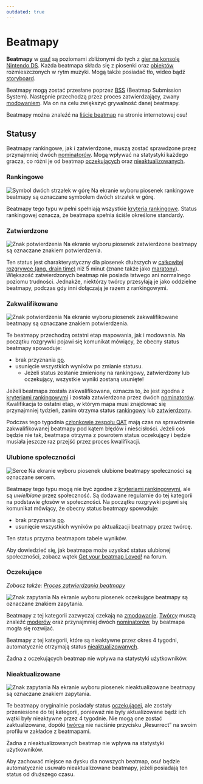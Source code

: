 ```yaml
---
outdated: true
---
```


# Beatmapy

**Beatmapy** w [osu!](/wiki/osu!_glossary) są poziomami zbliżonymi do tych z [gier na konsolę Nintendo DS](/wiki/iNiS_games). Każda beatmapa składa się z piosenki oraz [obiektów](/wiki/hit_objects) rozmieszczonych w rytm muzyki. Mogą także posiadać tło, wideo bądź [storyboard](/wiki/storyboard).

Beatmapy mogą zostać przesłane poprzez [BSS](/wiki/BSS) (Beatmap Submission System). Następnie przechodzą przez proces zatwierdzający, zwany [modowaniem](/wiki/modding). Ma on na celu zwiększyć grywalność danej beatmapy.

Beatmapy można znaleźć na [liście beatmap](https://osu.ppy.sh/beatmapsets) na stronie internetowej osu!

## Statusy

Beatmapy rankingowe, jak i zatwierdzone, muszą zostać sprawdzone przez przynajmniej dwóch [nominatorów](/wiki/Beatmap_Nominators). Mogą wpływać na statystyki każdego gracza, co różni je od beatmap [oczekujących](#oczekujące) oraz [nieaktualizowanych](#nieaktualizowane).

### Rankingowe

![Symbol dwóch strzałek w górę](/wiki/shared/status/ranked.png) Na ekranie wyboru piosenek rankingowe beatmapy są oznaczane symbolem dwóch strzałek w górę.

Beatmapy tego typu w pełni spełniają wszystkie [kryteria rankingowe](/wiki/Ranking_Criteria). Status rankingowej oznacza, że beatmapa spełnia ściśle określone standardy.

### Zatwierdzone

![Znak potwierdzenia](/wiki/shared/status/approved.png) Na ekranie wyboru piosenek zatwierdzone beatmapy są oznaczane znakiem potwierdzenia.

Ten status jest charakterystyczny dla piosenek dłuższych w [całkowitej rozgrywce (ang. drain time)](/wiki/Drain_Time) niż 5 minut (znane także jako [maratony](/wiki/marathon)). Większość zatwierdzonych beatmap nie posiada łatwego ani normalnego poziomu trudności. Jednakże, niektórzy twórcy przesyłają je jako oddzielne beatmapy, podczas gdy inni dołączają je razem z rankingowymi.

### Zakwalifikowane

![Znak potwierdzenia](/wiki/shared/status/qualified.png) Na ekranie wyboru piosenek zakwalifikowane beatmapy są oznaczane znakiem potwierdzenia.

Te beatmapy przechodzą ostatni etap mapowania, jak i modowania. Na początku rozgrywki pojawi się komunikat mówiący, że obecny status beatmapy spowoduje:

- brak przyznania [pp](/wiki/pp).
- usunięcie wszystkich wyników po zmianie statusu.
  - Jeżeli status zostanie zmieniony na rankingowy, zatwierdzony lub oczekujący, wszystkie wyniki zostaną usunięte!

Jeżeli beatmapa została zakwalifikowana, oznacza to, że jest zgodna z [kryteriami rankingowymi](/wiki/ranking_criteria) i została zatwierdzona przez dwóch [nominatorów](/wiki/Beatmap_Nominators). Kwalifikacja to ostatni etap, w którym mapa musi znajdować się przynajmniej tydzień, zanim otrzyma status [rankingowy](#ranked) lub [zatwierdzony](#approved).

Podczas tego tygodnia [członkowie zespołu QAT](/wiki/QAT) mają czas na sprawdzenie zakwalifikowanej beatmapy pod kątem błędów i nieścisłości. Jeżeli coś będzie nie tak, beatmapa otrzyma z powrotem status oczekujący i będzie musiała jeszcze raz przejść przez proces kwalifikacji.

### Ulubione społeczności

![Serce](/wiki/shared/status/loved.png) Na ekranie wyboru piosenek ulubione beatmapy społeczności są oznaczane sercem.

Beatmapy tego typu mogą nie być zgodne z [kryteriami rankingowymi](/wiki/Ranking_Criteria), ale są *uwielbiane* przez społeczność. Są dodawane regularnie do tej kategorii na podstawie głosów w społeczności. Na początku rozgrywki pojawi się komunikat mówiący, że obecny status beatmapy spowoduje:

- brak przyznania [pp](/wiki/Performance_Points).
- usunięcie wszystkich wyników po aktualizacji beatmapy przez twórcę.

Ten status przyzna beatmapom tabele wyników.

Aby dowiedzieć się, jak beatmapa może uzyskać status ulubionej społeczności, zobacz wątek [Get your beatmap Loved!](https://osu.ppy.sh/community/forums/topics/549835) na forum.

### Oczekujące

*Zobacz także: [Proces zatwierdzania beatmapy](/wiki/Beatmap_ranking_procedure)*

![Znak zapytania](/wiki/shared/status/pending.png) Na ekranie wyboru piosenek oczekujące beatmapy są oznaczane znakiem zapytania.

Beatmapy z tej kategorii zazwyczaj czekają na [zmodowanie](/wiki/Modded). [Twórcy](/wiki/Creators) muszą znaleźć [moderów](/wiki/Modders) oraz przynajmniej dwóch [nominatorów](/wiki/Beatmap_Nominators), by beatmapa mogła się rozwijać.

Beatmapy z tej kategorii, które są nieaktywne przez okres 4 tygodni, automatycznie otrzymają status [nieaktualizowanych](#nieaktualizowane).

Żadna z oczekujących beatmap nie wpływa na statystyki użytkowników.

### Nieaktualizowane

![Znak zapytania](/wiki/shared/status/graveyard.png) Na ekranie wyboru piosenek nieaktualizowane beatmapy są oznaczane znakiem zapytania.

Te beatmapy oryginalnie posiadały status [oczekującej](#oczekujące), ale zostały przeniesione do tej kategorii, ponieważ nie były aktualizowane bądź ich wątki były nieaktywne przez 4 tygodnie. Nie mogą one zostać zaktualizowane, dopóki [twórca](/wiki/Mapper) nie naciśnie przycisku „Resurrect” na swoim profilu w zakładce z beatmapami.

Żadna z nieaktualizowanych beatmap nie wpływa na statystyki użytkowników.

Aby zachować miejsce na dysku dla nowszych beatmap, osu! będzie automatycznie usuwało nieaktualizowane beatmapy, jeżeli posiadają ten status od dłuższego czasu.
